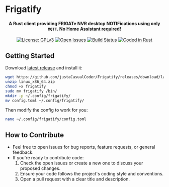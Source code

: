 # Frigatify
<h4 align="center">
 A Rust client providing <strong>FRIGAT</strong>e NVR desktop <strong>NOTIF</strong>ications using only <code>MQTT</code>. No Home Assistant required!
</h4>
<p align="center">
 <a href="https://opensource.org/license/gpl-3-0/"><img
  alt="License: GPLv3"
  src="https://img.shields.io/github/license/justaCasualCoder/Frigatify"></a>
  <a href="https://img.shields.io/github/issues/justaCasualCoder/Frigatify"><img
  alt="Open Issues"
  src="https://img.shields.io/github/issues/justaCasualCoder/Frigatify"
  ></a>
 <a href="https://github.com/justaCasualCoder/Frigatify/actions/workflows/build_and_release.yml"><img
  alt="Build Status"
  src="https://github.com/justaCasualCoder/Frigatify/actions/workflows/build_and_release.yml/badge.svg?branch=master"                                                         ></a>
 <a href="https://www.rust-lang.org/"><img
  alt="Coded in Rust"
  src="https://img.shields.io/badge/Rust-CE422B"></a>
</p>

## Getting Started

Download [latest release](https://github.com/justaCasualCoder/Frigatify/releases/tag/latest) and install it:
```bash
wget https://github.com/justaCasualCoder/Frigatify/releases/download/latest/linux_x86_64.zip
unzip linux_x86_64.zip
chmod +x frigatify
sudo mv frigatify /bin/
mkdir -p ~/.config/frigatify/
mv config.toml ~/.config/frigatify/
```
Then modify the config to work for you:
```bash
nano ~/.config/frigatify/config.toml
```
## How to Contribute

- Feel free to open issues for bug reports, feature requests, or general feedback.
- If you're ready to contribute code:
  1. Check the open issues or create a new one to discuss your proposed changes.
  2. Ensure your code follows the project's coding style and conventions.
  3. Open a pull request with a clear title and description.
